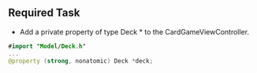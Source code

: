 ## Required Task
-  Add a private property of type Deck * to the CardGameViewController.
```swift
#import "Model/Deck.h"
...
@property (strong, nonatomic) Deck *deck;
```